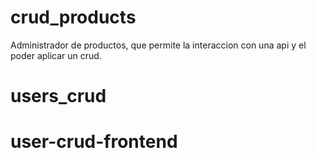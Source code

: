 # crud_products
Administrador de productos, que permite la interaccion con una api y el poder aplicar un crud.
# users_crud
# user-crud-frontend
